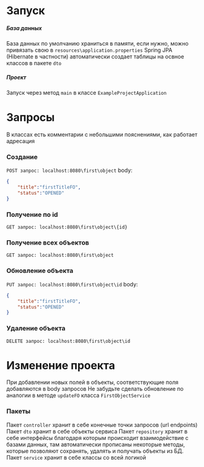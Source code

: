# Запуск
##### База данных
База данных по умолчанию храниться в памяти, если нужно, можно привязать свою в `resources\application.properties`
Spring JPA (Hibernate в частности) автоматически создает таблицы на освное классов в пакете `dto`
##### Проект
Запуск через метод `main` в классе `ExampleProjectApplication`
# Запросы
В классах есть комментарии с небольшими пояснениями, как работает адресация
### Создание 
`POST запрос: localhost:8080\first\object`
body: 
``` JSON
{
    "title":"firstTitleFO",
    "status":"OPENED"
}
```
### Получение по id 
`GET запрос: localhost:8080\first\object\{id}`
### Получение всех объектов
`GET запрос: localhost:8080\first\object`
### Обновление объекта
`PUT запрос: localhost:8080\first\object\id`
body: 
``` JSON
{
    "title":"firstTitleFO",
    "status":"OPENED"
}
```
### Удаление объекта
`DELETE запрос: localhost:8080\first\object\id`

# Изменение проекта
При добавлении новых полей в объекты, соответствующие поля добавляются в body запросов
Не забудьте сделать обновление по аналогии в методе `updateFO` класса `FirstObjectService`
### Пакеты
Пакет `controller` хранит в себе конечные точки запросов (url endpoints)
Пакет `dto` хранит в себе объекты сервиса
Пакет `repository` хранит в себе интерфейсы благодаря которым происходит взаимодействие с базами данных, там автоматически прописаны некоторые методы, которые позволяют сохранять, удалять и получать объекты из БД.
Пакет `service` хранит в себе классы со всей логикой
